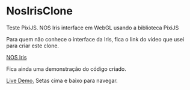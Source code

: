 NosIrisClone
============

Teste PixiJS. NOS Iris interface em WebGL usando a biblioteca PixiJS

Para quem não conhece o interface da Iris, fica o link do video que usei para criar este clone.

<a href="https://www.youtube.com/watch?v=f-og-W9D6tY&feature=youtu.be">NOS Iris</a>

Fica ainda uma demonstração do código criado.

<a href="http://luisfernandes.github.io/NosIrisClone/">Live Demo.</a> Setas cima e baixo para navegar.
